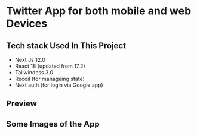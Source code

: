 # Twitter App for both mobile and web Devices

## Tech stack Used In This Project

- Next Js 12.0
- React 18 (updated from 17.2)
- Tailwindcss 3.0
- Recoil (for manageing state)
- Next auth (for login via Google app)

## Preview

## Some Images of the App
